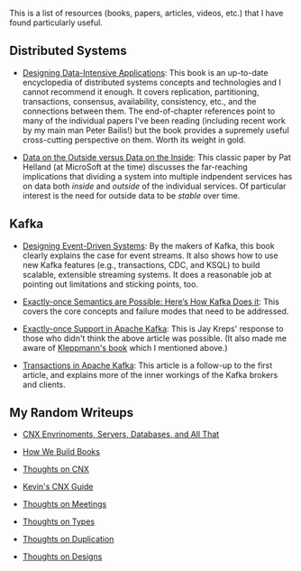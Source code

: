 This is a list of resources
(books, papers, articles, videos, etc.)
that I have found particularly useful.

## Distributed Systems

* [Designing Data-Intensive Applications](https://dataintensive.net/):
  This book is an up-to-date encyclopedia 
  of distributed systems concepts and technologies
  and I cannot recommend it enough.
  It covers replication, partitioning, transactions, consensus, availability, consistency, etc.,
  and the connections between them.
  The end-of-chapter references
  point to many of the individual papers I've been reading
  (including recent work by my main man Peter Bailis!)
  but the book provides a supremely useful cross-cutting perspective on them.
  Worth its weight in gold.

* [Data on the Outside versus Data on the Inside](http://cidrdb.org/cidr2005/papers/P12.pdf):
  This classic paper by Pat Helland (at MicroSoft at the time)
  discusses the far-reaching implications
  that dividing a system into multiple indpendent services
  has on data
  both *inside* and *outside*
  of the individual services.
  Of particular interest
  is the need for outside data
  to be *stable* over time.
  
## Kafka

* [Designing Event-Driven Systems](https://www.confluent.io/designing-event-driven-systems):
  By the makers of Kafka, 
  this book clearly explains
  the case for event streams.
  It also shows how to use new Kafka features
  (e.g., transactions, CDC, and KSQL)
  to build scalable, extensible streaming systems.
  It does a reasonable job
  at pointing out limitations and sticking points, too.
  
* [Exactly-once Semantics are Possible: Here’s How Kafka Does it](https://www.confluent.io/blog/exactly-once-semantics-are-possible-heres-how-apache-kafka-does-it/):
  This covers the core concepts and failure modes that need to be addressed.

* [Exactly-once Support in Apache Kafka](https://medium.com/@jaykreps/exactly-once-support-in-apache-kafka-55e1fdd0a35f):
  This is Jay Kreps' response to those who didn't think the above article was possible.
  (It also made me aware of
  [Kleppmann's book](https://dataintensive.net/)
  which I mentioned above.)

* [Transactions in Apache Kafka](https://www.confluent.io/blog/transactions-apache-kafka/):
  This article is a follow-up to the first article,
  and explains more of the inner workings of the Kafka brokers and clients.
  
## My Random Writeups

* [CNX Envrinoments, Servers, Databases, and All That](https://docs.google.com/document/d/1Rz8wSqlf31zcxkqE-z9b-TQKRKZUpNNGwwTKWndvtoQ/edit#heading=h.moi11qb96kq5)

* [How We Build Books](https://docs.google.com/document/d/11RVX535Gv1j09u0baT3yTUgHtTnBkssvEWCFsw8rPp4/edit?ts=5c001598#heading=h.vq6f0s8tqd8a)

* [Thoughts on CNX](https://docs.google.com/document/d/1BnS8Nq0VMpINlOaCZSswGHPt6Mti0vMnVyjhd1W8vA0/edit#heading=h.dapdzt39oa6n)

* [Kevin's CNX Guide](https://docs.google.com/document/d/1TJCae0LXebQ6AVnjvNN_gzmmFRFK1a2L10uDO1eiuH0/edit)

* [Thoughts on Meetings](https://docs.google.com/document/d/1gbkZDNpxLc7kq_KMSfdGQo76Z-VRC1hBl7-jHbcwi0I/edit#heading=h.m9e9egqhpgmp)

* [Thoughts on Types](https://docs.google.com/document/d/19uAwUUeWcUhwJ2g7iSe4cAUtBJMRP774b6RaSS5jQek/edit#heading=h.dbmxgio57kxr)

* [Thoughts on Duplication](https://docs.google.com/document/d/172UO06P9mUNasS5NF21U_IoOPsCTx27dWRmE4JLIx60/edit#heading=h.xcc7lzkdn96e)

* [Thoughts on Designs](https://docs.google.com/document/d/1SGhrUz5wW_v_pFUq-GanSIpOjO3Cv-TpwXWStVG_sG4/edit#heading=h.rahrip9ehsns)
